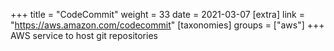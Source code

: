 +++
title = "CodeCommit"
weight = 33
date = 2021-03-07
[extra]
link = "https://aws.amazon.com/codecommit"
[taxonomies]
groups = ["aws"]
+++
AWS service to host git repositories

